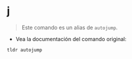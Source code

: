 # j

> Este comando es un alias de `autojump`.

- Vea la documentación del comando original:

`tldr autojump`
